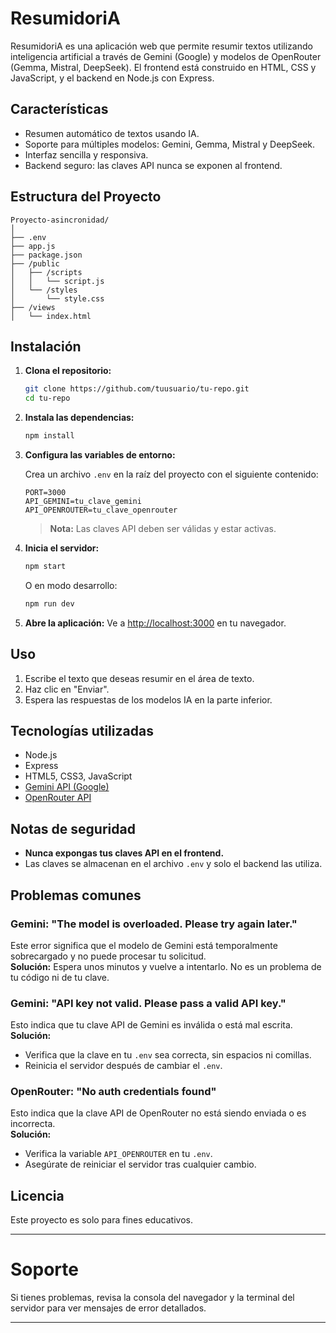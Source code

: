 # ResumidoriA

ResumidoriA es una aplicación web que permite resumir textos utilizando inteligencia artificial a través de Gemini (Google) y modelos de OpenRouter (Gemma, Mistral, DeepSeek). El frontend está construido en HTML, CSS y JavaScript, y el backend en Node.js con Express.

## Características

- Resumen automático de textos usando IA.
- Soporte para múltiples modelos: Gemini, Gemma, Mistral y DeepSeek.
- Interfaz sencilla y responsiva.
- Backend seguro: las claves API nunca se exponen al frontend.

## Estructura del Proyecto

```
Proyecto-asincronidad/
│
├── .env
├── app.js
├── package.json
├── /public
│   ├── /scripts
│   │   └── script.js
│   └── /styles
│       └── style.css
├── /views
│   └── index.html
```

## Instalación

1. **Clona el repositorio:**
   ```sh
   git clone https://github.com/tuusuario/tu-repo.git
   cd tu-repo
   ```

2. **Instala las dependencias:**
   ```sh
   npm install
   ```

3. **Configura las variables de entorno:**

   Crea un archivo `.env` en la raíz del proyecto con el siguiente contenido:

   ```
   PORT=3000
   API_GEMINI=tu_clave_gemini
   API_OPENROUTER=tu_clave_openrouter
   ```

   > **Nota:** Las claves API deben ser válidas y estar activas.

4. **Inicia el servidor:**
   ```sh
   npm start
   ```
   O en modo desarrollo:
   ```sh
   npm run dev
   ```

5. **Abre la aplicación:**
   Ve a [http://localhost:3000](http://localhost:3000) en tu navegador.

## Uso

1. Escribe el texto que deseas resumir en el área de texto.
2. Haz clic en "Enviar".
3. Espera las respuestas de los modelos IA en la parte inferior.

## Tecnologías utilizadas

- Node.js
- Express
- HTML5, CSS3, JavaScript
- [Gemini API (Google)](https://ai.google.dev/)
- [OpenRouter API](https://openrouter.ai/)

## Notas de seguridad

- **Nunca expongas tus claves API en el frontend.**
- Las claves se almacenan en el archivo `.env` y solo el backend las utiliza.

## Problemas comunes

### Gemini: "The model is overloaded. Please try again later."

Este error significa que el modelo de Gemini está temporalmente sobrecargado y no puede procesar tu solicitud.  
**Solución:** Espera unos minutos y vuelve a intentarlo. No es un problema de tu código ni de tu clave.

### Gemini: "API key not valid. Please pass a valid API key."

Esto indica que tu clave API de Gemini es inválida o está mal escrita.  
**Solución:**  
- Verifica que la clave en tu `.env` sea correcta, sin espacios ni comillas.
- Reinicia el servidor después de cambiar el `.env`.

### OpenRouter: "No auth credentials found"

Esto indica que la clave API de OpenRouter no está siendo enviada o es incorrecta.  
**Solución:**  
- Verifica la variable `API_OPENROUTER` en tu `.env`.
- Asegúrate de reiniciar el servidor tras cualquier cambio.

## Licencia

Este proyecto es solo para fines educativos.

---

# Soporte

Si tienes problemas, revisa la consola del navegador y la terminal del servidor para ver mensajes de error detallados.

---
